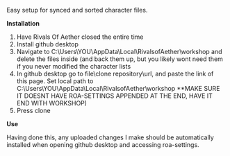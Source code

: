 Easy setup for synced and sorted character files.

**Installation**
1. Have Rivals Of Aether closed the entire time
2. Install github desktop
3. Navigate to C:\Users\YOU\AppData\Local\RivalsofAether\workshop and delete the files inside (and back them up, but you likely wont need them if you never modified the character lists
4. In github desktop go to file\clone repository\url, and paste the link of this page.  Set local path to C:\Users\YOU\AppData\Local\RivalsofAether\workshop **MAKE SURE IT DOESNT HAVE ROA-SETTINGS APPENDED AT THE END, HAVE IT END WITH WORKSHOP)
5. Press clone


**Use**

Having done this, any uploaded changes I make should be automatically installed when opening github desktop and accessing roa-settings.
